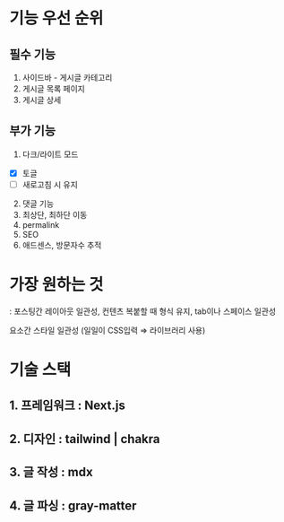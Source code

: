 # 기능 우선 순위

## 필수 기능

1. 사이드바 - 게시글 카테고리
2. 게시글 목록 페이지
3. 게시글 상세

## 부가 기능

1. 다크/라이트 모드
  - [x] 토글
  - [ ] 새로고침 시 유지
2. 댓글 기능
3. 최상단, 최하단 이동
4. permalink
5. SEO
6. 애드센스, 방문자수 추적

# 가장 원하는 것

: 포스팅간 레이아웃 일관성, 컨텐츠 복붙할 때 형식 유지, tab이나 스페이스 일관성

요소간 스타일 일관성 (일일이 CSS입력 ⇒ 라이브러리 사용)

# 기술 스택

## 1. 프레임워크 : Next.js

## 2. 디자인 : tailwind | chakra

## 3. 글 작성 : mdx

## 4. 글 파싱 : gray-matter